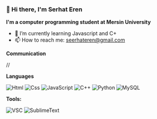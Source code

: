 ### 👋 Hi there, I'm Serhat Eren

**I'm a computer programming student at Mersin University**

- 🌱 I’m currently learning Javascript and C+
- 📫 How to reach me: [seerhateren@gmail.com](mailto:seerhateren@gmail.com)

**Communication**

//

**Languages**

![Html](https://img.shields.io/badge/HTML-239120?style=for-the-badge&logo=html5&logoColor=white)
![Css](https://img.shields.io/badge/CSS-239120?&style=for-the-badge&logo=css3&logoColor=white)
![JavaScript](https://img.shields.io/badge/JavaScript-F7DF1E?style=for-the-badge&logo=javascript&logoColor=black)
![C++](https://img.shields.io/badge/C%2B%2B-00599C?style=for-the-badge&logo=c%2B%2B&logoColor=white)
![Python](https://img.shields.io/badge/Python-3776AB?style=for-the-badge&logo=python&logoColor=white)
![MySQL](https://img.shields.io/badge/MySQL-00000F?style=for-the-badge&logo=mysql&logoColor=white)

**Tools:**

![VSC](https://img.shields.io/badge/Visual_Studio_Code-0078D4?style=for-the-badge&logo=visual%20studio%20code&logoColor=white)
![SublimeText](https://img.shields.io/badge/sublime_text-%23575757.svg?&style=for-the-badge&logo=sublime-text&logoColor=important)
